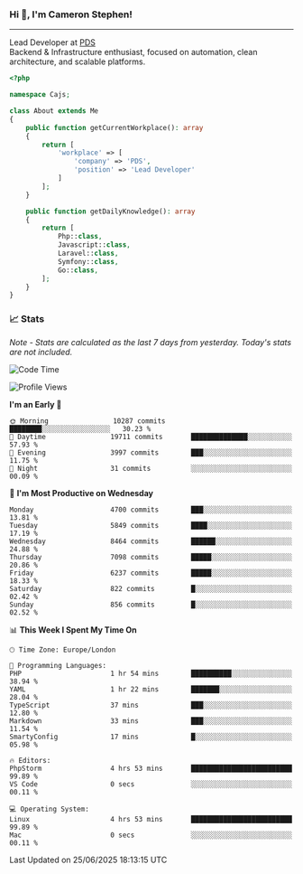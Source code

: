 ### Hi 👋, I'm Cameron Stephen!

---

Lead Developer at [PDS](https://prindatasolutions.co.uk)  
Backend & Infrastructure enthusiast, focused on automation, clean architecture, and scalable platforms.


```php
<?php

namespace Cajs;

class About extends Me
{
    public function getCurrentWorkplace(): array
    {
        return [
            'workplace' => [
                'company' => 'PDS',
                'position' => 'Lead Developer'
            ]
        ];
    }

    public function getDailyKnowledge(): array
    {
        return [
            Php::class,
            Javascript::class,
            Laravel::class,
            Symfony::class,
            Go::class,
        ];
    }
}
```

### 📈 Stats
<p><em>Note - Stats are calculated as the last 7 days from yesterday. Today's stats are not included.</em></p>


<!--START_SECTION:waka-->
![Code Time](http://img.shields.io/badge/Code%20Time-4%2C542%20hrs%2056%20mins-blue)

![Profile Views](http://img.shields.io/badge/Profile%20Views-0-blue)

**I'm an Early 🐤** 

```text
🌞 Morning                10287 commits       ████████░░░░░░░░░░░░░░░░░   30.23 % 
🌆 Daytime                19711 commits       ██████████████░░░░░░░░░░░   57.93 % 
🌃 Evening                3997 commits        ███░░░░░░░░░░░░░░░░░░░░░░   11.75 % 
🌙 Night                  31 commits          ░░░░░░░░░░░░░░░░░░░░░░░░░   00.09 % 
```
📅 **I'm Most Productive on Wednesday** 

```text
Monday                   4700 commits        ███░░░░░░░░░░░░░░░░░░░░░░   13.81 % 
Tuesday                  5849 commits        ████░░░░░░░░░░░░░░░░░░░░░   17.19 % 
Wednesday                8464 commits        ██████░░░░░░░░░░░░░░░░░░░   24.88 % 
Thursday                 7098 commits        █████░░░░░░░░░░░░░░░░░░░░   20.86 % 
Friday                   6237 commits        █████░░░░░░░░░░░░░░░░░░░░   18.33 % 
Saturday                 822 commits         █░░░░░░░░░░░░░░░░░░░░░░░░   02.42 % 
Sunday                   856 commits         █░░░░░░░░░░░░░░░░░░░░░░░░   02.52 % 
```


📊 **This Week I Spent My Time On** 

```text
🕑︎ Time Zone: Europe/London

💬 Programming Languages: 
PHP                      1 hr 54 mins        ██████████░░░░░░░░░░░░░░░   38.94 % 
YAML                     1 hr 22 mins        ███████░░░░░░░░░░░░░░░░░░   28.04 % 
TypeScript               37 mins             ███░░░░░░░░░░░░░░░░░░░░░░   12.80 % 
Markdown                 33 mins             ███░░░░░░░░░░░░░░░░░░░░░░   11.54 % 
SmartyConfig             17 mins             █░░░░░░░░░░░░░░░░░░░░░░░░   05.98 % 

🔥 Editors: 
PhpStorm                 4 hrs 53 mins       █████████████████████████   99.89 % 
VS Code                  0 secs              ░░░░░░░░░░░░░░░░░░░░░░░░░   00.11 % 

💻 Operating System: 
Linux                    4 hrs 53 mins       █████████████████████████   99.89 % 
Mac                      0 secs              ░░░░░░░░░░░░░░░░░░░░░░░░░   00.11 % 
```


 Last Updated on 25/06/2025 18:13:15 UTC
<!--END_SECTION:waka-->
